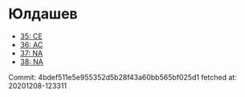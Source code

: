 # Юлдашев
- [35: CE](35.md)
- [36: AC](36.md)
- [37: NA](37.md)
- [38: NA](38.md)

Commit: 4bdef511e5e955352d5b28f43a60bb565bf025d1
 fetched at: 20201208-123311
